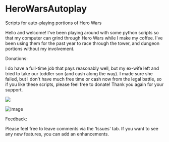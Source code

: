 # HeroWarsAutoplay
Scripts for auto-playing portions of Hero Wars

Hello and welcome! I've been playing around with some python scripts so that my computer can grind through Hero Wars while I make my coffee. I've been using them for the past year to race through the tower, and dungeon portions without my involvement.




Donations:

I do have a full-time job that pays reasonably well, but my ex-wife left and tried to take our toddler son (and cash along the way). I made sure she failed, but I don't have much free time or cash now from the legal battle, so if you like these scripts, please feel free to donate! Thank you again for your support.


[![](https://www.paypalobjects.com/en_US/i/btn/btn_donateCC_LG.gif)](https://www.paypal.com/donate/?business=CGHXKUED9CJHW&no_recurring=0&currency_code=USD)

![image](https://user-images.githubusercontent.com/122340776/211473862-30af57fa-7b5e-46f6-a020-9dcfb3334695.png)


Feedback:

Please feel free to leave comments via the 'Issues' tab. If you want to see any new features, you can add an enhancements. 
